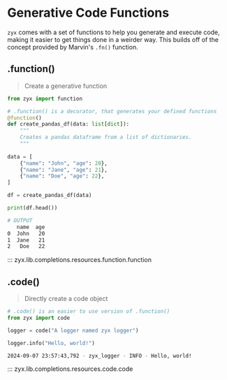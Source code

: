 # **Generative Code Functions**

<code>zyx</code> comes with a set of functions to help you generate and execute code, making it easier to get things done in a weirder way. This builds off of the concept provided by Marvin's <code>.fn()</code> function.

## **.function()**

> Create a generative function

```python
from zyx import function

# .function() is a decorator, that generates your defined functions
@function()
def create_pandas_df(data: list[dict]):
    """
    Creates a pandas dataframe from a list of dictionaries.
    """
    
data = [
    {"name": "John", "age": 20},
    {"name": "Jane", "age": 21},
    {"name": "Doe", "age": 22},
]

df = create_pandas_df(data)

print(df.head())
```

```bash
# OUTPUT
   name  age
0  John   20
1  Jane   21
2   Doe   22
```

::: zyx.lib.completions.resources.function.function

## **.code()**

> Directly create a code object

```python
# .code() is an easier to use version of .function()
from zyx import code

logger = code("A logger named zyx logger")

logger.info("Hello, world!")
```

```bash
2024-09-07 23:57:43,792 - zyx_logger - INFO - Hello, world!
```

::: zyx.lib.completions.resources.code.code



